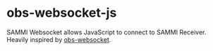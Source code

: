 # obs-websocket-js

SAMMI Websocket allows JavaScript to connect to SAMMI Receiver. 
Heavily inspired by <a href="https://github.com/Palakis/obs-websocket">obs-websocket</a>. 